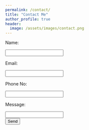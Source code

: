 ```yaml
---
permalink: /contact/
title: "Contact Me"
author_profile: true
header:
  image: /assets/images/contact.png
---
```


<html>
	<body>
		<form action="https://formspree.io/iayanpahwa@gmail.com"
      		method="POST">
    		<p> Name: </p><input type="text" name="name"><br />
    		<p> Email: </p><input type="email" name="_replyto"><br />
    		<p> Phone No: </p><input type="text" name="Phone"><br />
    		<p> Message: </p><input type="text" name="message"><br />
    		<input type="submit" value="Send">
    		<input type="hidden" name="_next" value="/thanks/" />
		</form>
	</body>
</html>			
